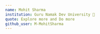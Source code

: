 ```yaml
---
name: Mohit Sharma
institution: Guru Namak Dev University 🚩 
quote: Explore more and Do more
github_user: M-MohitSharma
---
```

